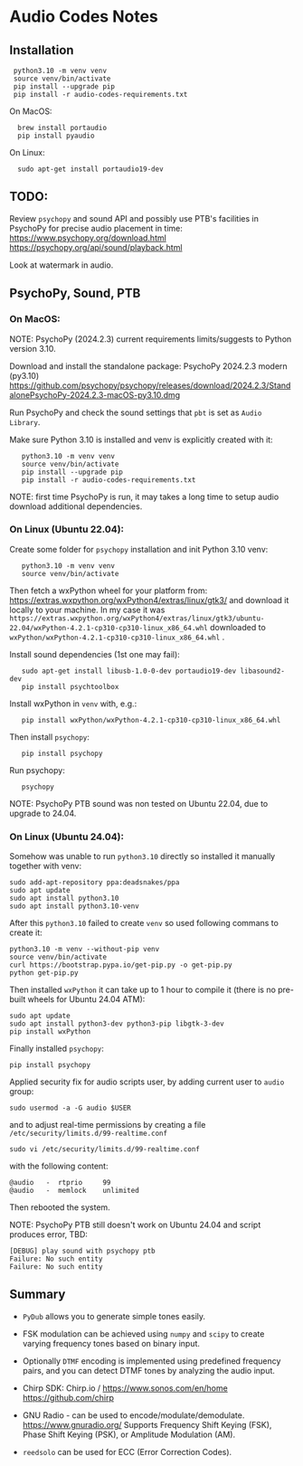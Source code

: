 # Audio Codes Notes

## Installation

```
 python3.10 -m venv venv
 source venv/bin/activate
 pip install --upgrade pip
 pip install -r audio-codes-requirements.txt
```

 On MacOS:
```
  brew install portaudio
  pip install pyaudio
```

 On Linux:
```
  sudo apt-get install portaudio19-dev
```

## TODO:

 Review `psychopy` and sound API and possibly use PTB's
 facilities in PsychoPy for precise audio placement in time:
   https://www.psychopy.org/download.html
   https://psychopy.org/api/sound/playback.html

 Look at watermark in audio.

## PsychoPy, Sound, PTB

### On MacOS:

NOTE: PsychoPy (2024.2.3) current requirements limits/suggests
      to Python version 3.10.

Download and install the standalone package:
PsychoPy 2024.2.3 modern (py3.10)
https://github.com/psychopy/psychopy/releases/download/2024.2.3/StandalonePsychoPy-2024.2.3-macOS-py3.10.dmg

Run PsychoPy and check the sound settings that `pbt` is
set as `Audio Library`.

Make sure Python 3.10 is installed and venv is explicitly created with it:
```
   python3.10 -m venv venv
   source venv/bin/activate
   pip install --upgrade pip
   pip install -r audio-codes-requirements.txt
```

NOTE: first time PsychoPy is run, it may takes a long time to setup audio
       download additional dependencies.

### On Linux (Ubuntu 22.04):

Create some folder for `psychopy` installation and init Python 3.10 venv:
```
   python3.10 -m venv venv
   source venv/bin/activate
```
Then fetch a wxPython wheel for your platform from:
https://extras.wxpython.org/wxPython4/extras/linux/gtk3/ and
download it locally to your machine.
In my case it was `https://extras.wxpython.org/wxPython4/extras/linux/gtk3/ubuntu-22.04/wxPython-4.2.1-cp310-cp310-linux_x86_64.whl`
downloaded to `wxPython/wxPython-4.2.1-cp310-cp310-linux_x86_64.whl` .

Install sound dependencies (1st one may fail):
```
   sudo apt-get install libusb-1.0-0-dev portaudio19-dev libasound2-dev
   pip install psychtoolbox
```

Install wxPython in `venv` with, e.g.:
```
   pip install wxPython/wxPython-4.2.1-cp310-cp310-linux_x86_64.whl
```

Then install `psychopy`:
```
   pip install psychopy
```

Run psychopy:
```
   psychopy
```

NOTE: PsychoPy PTB sound was non tested on Ubuntu 22.04, due to upgrade to 24.04.

### On Linux (Ubuntu 24.04):

Somehow was unable to run `python3.10` directly so installed it manually together with venv:

```
sudo add-apt-repository ppa:deadsnakes/ppa
sudo apt update
sudo apt install python3.10
sudo apt install python3.10-venv
```

After this `python3.10` failed to create `venv` so used following commans to create it:

```
python3.10 -m venv --without-pip venv
source venv/bin/activate
curl https://bootstrap.pypa.io/get-pip.py -o get-pip.py
python get-pip.py
```

Then installed `wxPython` it can take up to 1 hour to compile it (there is no pre-built wheels for Ubuntu 24.04 ATM):

```
sudo apt update
sudo apt install python3-dev python3-pip libgtk-3-dev
pip install wxPython
```

Finally installed `psychopy`:

```
pip install psychopy
```

Applied security fix for audio scripts user, by adding current user to `audio` group:

```
sudo usermod -a -G audio $USER
```

and to adjust real-time permissions by creating a file `/etc/security/limits.d/99-realtime.conf` 

```
sudo vi /etc/security/limits.d/99-realtime.conf
```

with the following content:

```
@audio   -  rtprio     99
@audio   -  memlock    unlimited
```

Then rebooted the system.

NOTE: PsychoPy PTB still doesn't work on Ubuntu 24.04 and script produces error, TBD:

```
[DEBUG] play sound with psychopy ptb
Failure: No such entity
Failure: No such entity
```


## Summary
  - `PyDub` allows you to generate simple tones easily.
  -  FSK modulation can be achieved using `numpy` and
  `scipy` to create varying frequency tones based on
  binary input.
  - Optionally `DTMF` encoding is implemented using
  predefined frequency pairs, and you can detect
  DTMF tones by analyzing the audio input.

  - Chirp SDK:
    Chirp.io / https://www.sonos.com/en/home
    https://github.com/chirp

  - GNU Radio - can be used to encode/modulate/demodulate.
    https://www.gnuradio.org/
    Supports Frequency Shift Keying (FSK),
    Phase Shift Keying (PSK), or Amplitude Modulation (AM).

  - `reedsolo` can be used for ECC (Error Correction Codes).

